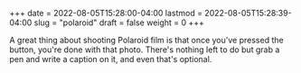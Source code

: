 +++
date = 2022-08-05T15:28:00-04:00
lastmod = 2022-08-05T15:28:39-04:00
slug = "polaroid"
draft = false
weight = 0
+++

A great thing about shooting Polaroid film is that once you've pressed the button, you're done with that photo. There's nothing left to do but grab a pen and write a caption on it, and even that's optional.

[//]: # "Exported with love from a post written in Org mode"
[//]: # "- https://github.com/kaushalmodi/ox-hugo"
